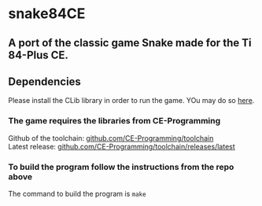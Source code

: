 # snake84CE
A port of the classic game Snake made for the Ti 84-Plus CE.
---

## Dependencies
Please install the CLib library in order to run the game. YOu may do so [here](https://tiny.cc/clibs).

### The game requires the libraries from CE-Programming
Github of the toolchain: [github.com/CE-Programming/toolchain](https://github.com/CE-Programming/toolchain)
<br />
Latest release: [github.com/CE-Programming/toolchain/releases/latest](https://github.com/CE-Programming/toolchain/releases/latest)

### To build the program follow the instructions from the repo above
The command to build the program is `make`